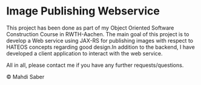 # Image Publishing Webservice
This project has been done as part of my Object Oriented Software Construction Course in RWTH-Aachen. The main goal of this project is to develop a Web service using JAX-RS for publishing images with respect to HATEOS concepts regarding good design.In addition to the backend, I have developed a client application to interact with the web service.

All in all, please contact me if you have any further requests/questions.

© Mahdi Saber
